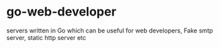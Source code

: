 go-web-developer
================

servers written in Go which can be useful for web developers, Fake smtp server, static http server etc
